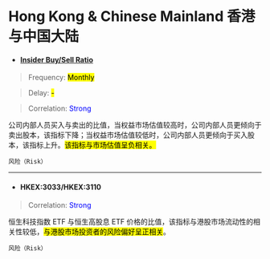 # Hong Kong & Chinese Mainland 香港与中国大陆

- <a href="https://www.gurufocus.com/economic_indicators/4472/insider-buysell-ratio-china-overall-market" target="_blank"><h4>Insider Buy/Sell Ratio</h4></a>

> Frequency: <mark>Monthly</mark>

> Delay: <mark>-</mark>

> Correlation: <span style="color: blue;">Strong</span>

公司内部人员买入与卖出的比值，当权益市场估值较高时，公司内部人员更倾向于卖出股本，该指标下降；当权益市场估值较低时，公司内部人员更倾向于买入股本，该指标上升。<mark>该指标与市场估值呈负相关。</mark>

`风险（Risk）`

---

- <h4>HKEX:3033/HKEX:3110</h4>

> Correlation: <span style="color: blue;">Strong</span>

恒生科技指数 ETF 与恒生高股息 ETF 价格的比值，该指标与港股市场流动性的相关性较低，<mark>与港股市场投资者的风险偏好呈正相关</mark>。

`风险（Risk）`
